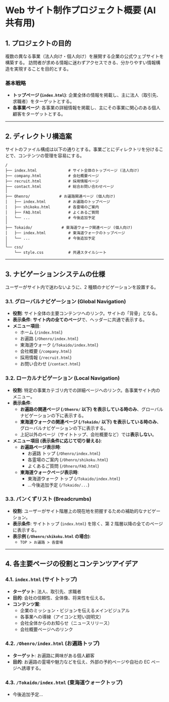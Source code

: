 # Web サイト制作プロジェクト概要 (AI 共有用)

## 1. プロジェクトの目的

複数の異なる事業（法人向け・個人向け）を展開する企業の公式ウェブサイトを構築する。
訪問者が求める情報に迷わずアクセスできる、分かりやすい情報構造を実現することを目的とする。

### 基本戦略

- **トップページ (`index.html`)**: 企業全体の情報を掲載し、主に法人（取引先、求職者）をターゲットとする。
- **各事業ページ**: 各事業の詳細情報を掲載し、主にその事業に関心のある個人顧客をターゲットとする。

---

## 2. ディレクトリ構造案

サイトのファイル構成は以下の通りとする。事業ごとにディレクトリを分けることで、コンテンツの管理を容易にする。

```
/
├── index.html              # サイト全体のトップページ (法人向け)
├── company.html            # 会社概要ページ
├── recruit.html            # 採用情報ページ
├── contact.html            # 総合お問い合わせページ
│
├── Ohenro/             # お遍路関連ページ (個人向け)
│   ├── index.html          # お遍路のトップページ
│   ├── shikoku.html        # 各霊場のご案内
│   ├── FAQ.html            # よくあるご質問
│   └── ...                 # 今後追加予定
│
├── Tokaido/             # 東海道ウォーク関連ページ (個人向け)
│   ├── index.html          # 東海道ウォークのトップページ
│   └── ...                 # 今後追加予定
│
└── css/
    └── style.css           # 共通スタイルシート
```

---

## 3. ナビゲーションシステムの仕様

ユーザーがサイト内で迷わないように、2 種類のナビゲーションを設置する。

### 3.1. グローバルナビゲーション (Global Navigation)

- **役割**: サイト全体の主要コンテンツへのリンク。サイトの「背骨」となる。
- **表示条件**: **サイト内の全てのページ**で、ヘッダーに共通で表示する。
- **メニュー項目**:
  - ホーム (`/index.html`)
  - お遍路 (`/Ohenro/index.html`)
  - 東海道ウォーク (`/Tokaido/index.html`)
  - 会社概要 (`/company.html`)
  - 採用情報 (`/recruit.html`)
  - お問い合わせ (`/contact.html`)

### 3.2. ローカルナビゲーション (Local Navigation)

- **役割**: 特定の事業カテゴリ内での詳細ページへのリンク。各事業サイト内のメニュー。
- **表示条件**:
  - **お遍路の関連ページ (`/Ohenro/` 以下) を表示している時のみ**、グローバルナビゲーションの下に表示する。
  - **東海道ウォークの関連ページ (`/Tokaido/` 以下) を表示している時のみ**、グローバルナビゲーションの下に表示する。
  - 上記以外のページ（サイトトップ、会社概要など）では**表示しない**。
- **メニュー項目 (表示条件に応じて切り替える)**:
  - **お遍路ページ表示時**:
    - お遍路 トップ (`/Ohenro/index.html`)
    - 各霊場のご案内 (`/Ohenro/shikoku.html`)
    - よくあるご質問 (`/Ohnero/FAQ.html`)
  - **東海道ウォークページ表示時**:
    - 東海道ウォーク トップ (`/Tokaido/index.html`)
    - ...今後追加予定 (`/Tokaido/...`)

### 3.3. パンくずリスト (Breadcrumbs)

- **役割**: ユーザーがサイト階層上の現在地を把握するための補助的なナビゲーション。
- **表示条件**: サイトトップ (`index.html`) を除く、第 2 階層以降の全てのページに表示する。
- **表示例 (`/Ohenro/shikoku.html` の場合)**:
  - `TOP > お遍路 > 各霊場`

---

## 4. 各主要ページの役割とコンテンツアイデア

### 4.1. `index.html` (サイトトップ)

- **ターゲット**: 法人、取引先、求職者
- **目的**: 会社の信頼性、全体像、将来性を伝える。
- **コンテンツ案**:
  - 企業のミッション・ビジョンを伝えるメインビジュアル
  - 各事業への導線（アイコンと短い説明文）
  - 会社全体からのお知らせ（ニュースリリース）
  - 会社概要ページへのリンク

### 4.2. `/Ohenro/index.html` (お遍路トップ)

- **ターゲット**: お遍路に興味がある個人顧客
- **目的**: お遍路の霊場や魅力などを伝え、外部の予約ページや自社の EC ページへ誘導する。

### 4.3. `/Tokaido/index.html` (東海道ウォークトップ)

- 今後追加予定...
